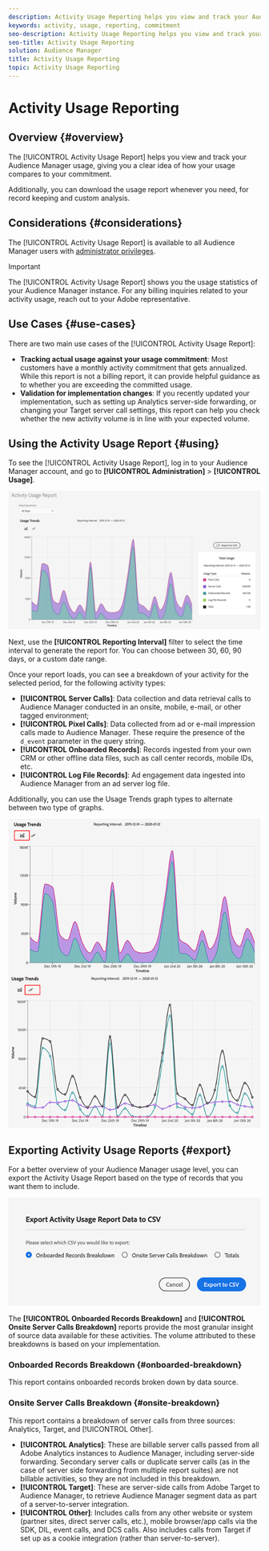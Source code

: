 ```yaml
---
description: Activity Usage Reporting helps you view and track your Audience Manager usage, so you can compare your actual usage to your monthly commitment.
keywords: activity, usage, reporting, commitment
seo-description: Activity Usage Reporting helps you view and track your Audience Manager usage, so you can compare your actual usage to your monthly commitment.
seo-title: Activity Usage Reporting
solution: Audience Manager
title: Activity Usage Reporting
topic: Activity Usage Reporting
---
```


# Activity Usage Reporting

## Overview {#overview}

The [!UICONTROL Activity Usage Report] helps you view and track your Audience Manager usage, giving you a clear idea of how your usage compares to your commitment.

Additionally, you can download the usage report whenever you need, for record keeping and custom analysis.

## Considerations {#considerations}

The [!UICONTROL Activity Usage Report] is available to all Audience Manager users with [administrator privileges](edit-account-settings.md).

> [!IMPORTANT]
>
> The [!UICONTROL Activity Usage Report] shows you the usage statistics of your Audience Manager instance. For any billing inquiries related to your activity usage, reach out to your Adobe representative.

## Use Cases {#use-cases}

There are two main use cases of the [!UICONTROL Activity Usage Report]:

* **Tracking actual usage against your usage commitment**: Most customers have a monthly activity commitment that gets annualized. While this report is not a billing report, it can provide helpful guidance as to whether you are exceeding the committed usage.
* **Validation for implementation changes**: If you recently updated your implementation, such as setting up Analytics server-side forwarding, or changing your Target server call settings, this report can help you check whether the new activity volume is in line with your expected volume.  

## Using the Activity Usage Report {#using}

To see the [!UICONTROL Activity Usage Report], log in to your Audience Manager account, and go to **[!UICONTROL Administration]** > **[!UICONTROL Usage]**.

![aur-ui](assets/aur-ui.png)

Next, use the **[!UICONTROL Reporting Interval]** filter to select the time interval to generate the report for. You can choose between 30, 60, 90 days, or a custom date range.

Once your report loads, you can see a breakdown of your activity for the selected period, for the following activity types:

* **[!UICONTROL Server Calls]**:  Data collection and data retrieval calls to Audience Manager conducted in an onsite, mobile, e-mail, or other tagged environment;
* **[!UICONTROL Pixel Calls]**: Data collected from ad or e-mail impression calls made to Audience Manager. These require the presence of the `d_event` parameter in the query string.
* **[!UICONTROL Onboarded Records]**: Records ingested from your own CRM or other offline data files, such as call center records, mobile IDs, etc.
* **[!UICONTROL Log File Records]**: Ad engagement data ingested into Audience Manager from an ad server log file.

Additionally, you can use the Usage Trends graph types to alternate between two type of graphs.

![aur-ui-graphs](assets/aur-ui-graphs.png)

## Exporting Activity Usage Reports {#export}

For a better overview of your Audience Manager usage level, you can export the Activity Usage Report based on the type of records that you want them to include.

![aur-export](assets/aur-export.png)

The **[!UICONTROL Onboarded Records Breakdown]** and **[!UICONTROL Onsite Server Calls Breakdown]** reports provide the most granular insight of source data available for these activities. The volume attributed to these breakdowns is based on your implementation.

### Onboarded Records Breakdown {#onboarded-breakdown}

This report contains onboarded records broken down by data source.

### Onsite Server Calls Breakdown {#onsite-breakdown}

This report contains a breakdown of server calls from three sources: Analytics, Target, and [!UICONTROL Other].

* **[!UICONTROL Analytics]**: These are billable server calls passed from all Adobe Analytics instances to Audience Manager, including server-side forwarding. Secondary server calls or duplicate server calls (as in the case of server side forwarding from multiple report suites) are not billable activities, so they are not included in this breakdown.
* **[!UICONTROL Target]**: These are server-side calls from Adobe Target to Audience Manager, to retrieve Audience Manager segment data as part of a server-to-server integration.
* **[!UICONTROL Other]**: Includes calls from any other website or system (partner sites, direct server calls, etc.), mobile browser/app calls via the SDK, DIL, event calls, and DCS calls. Also includes calls from Target if set up as a cookie integration (rather than server-to-server).